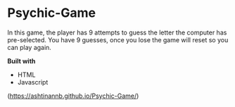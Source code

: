 # Psychic-Game

In this game, the player has 9 attempts to guess the letter the computer has pre-selected. You have 9 guesses, once you lose the game will reset so you can play again. 

**Built with**
* HTML
* Javascript

 (https://ashtinannb.github.io/Psychic-Game/)
   
